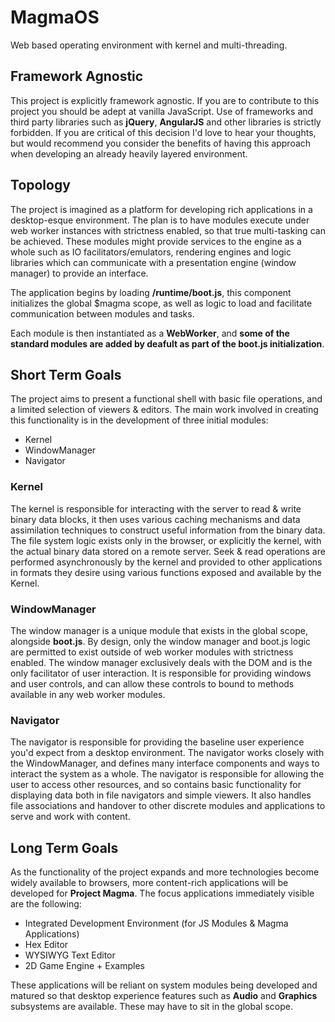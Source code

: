 # MagmaOS
Web based operating environment with kernel and multi-threading.

## Framework Agnostic

This project is explicitly framework agnostic. If you are to contribute to this project you should be adept at vanilla JavaScript. Use of frameworks and third party libraries such as **jQuery**, **AngularJS** and other libraries is strictly forbidden. If you are critical of this decision I'd love to hear your thoughts, but would recommend you consider the benefits of having this approach when developing an already heavily layered environment.

## Topology
The project is imagined as a platform for developing rich applications in a desktop-esque environment. The plan is to have modules execute under web worker instances with strictness enabled, so that true multi-tasking can be achieved. These modules might provide services to the engine as a whole such as IO facilitators/emulators, rendering engines and logic libraries which can communicate with a presentation engine (window manager) to provide an interface.

The application begins by loading **/runtime/boot.js**, this component initializes the global $magma scope, as well as logic to load and facilitate communication between modules and tasks.

Each module is then instantiated as a **WebWorker**, and **some of the standard modules are added by deafult as part of the boot.js initialization**.

## Short Term Goals
The project aims to present a functional shell with basic file operations, and a limited selection of viewers & editors. The main work involved in creating this functionality is in the development of three initial modules:

* Kernel
* WindowManager
* Navigator

### Kernel
The kernel is responsible for interacting with the server to read & write binary data blocks, it then uses various caching mechanisms and data assimilation techniques to construct useful information from the binary data. The file system logic exists only in the browser, or explicitly the kernel, with the actual binary data stored on a remote server. Seek & read operations are performed asynchronously by the kernel and provided to other applications in formats they desire using various functions exposed and available by the Kernel.

### WindowManager
The window manager is a unique module that exists in the global scope, alongside **boot.js**. By design, only the window manager and boot.js logic are permitted to exist outside of web worker modules with strictness enabled. The window manager exclusively deals with the DOM and is the only facilitator of user interaction. It is responsible for providing windows and user controls, and can allow these controls to bound to methods available in any web worker modules.

### Navigator
The navigator is responsible for providing the baseline user experience you'd expect from a desktop environment. The navigator works closely with the WindowManager, and defines many interface components and ways to interact the system as a whole. The navigator is responsible for allowing the user to access other resources, and so contains basic functionality for displaying data both in file navigators and simple viewers. It also handles file associations and handover to other discrete modules and applications to serve and work with content.

## Long Term Goals

As the functionality of the project expands and more technologies become widely available to browsers, more content-rich applications will be developed for **Project Magma**. The focus applications immediately visible are the following:

* Integrated Development Environment (for JS Modules & Magma Applications)
* Hex Editor
* WYSIWYG Text Editor
* 2D Game Engine + Examples

These applications will be reliant on system modules being developed and matured so that desktop experience features such as **Audio** and **Graphics** subsystems are available. These may have to sit in the global scope.
